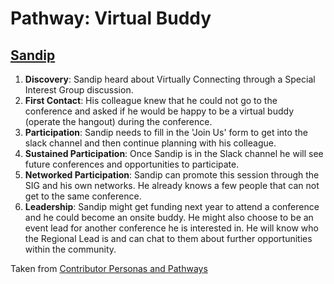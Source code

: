 # Pathway: Virtual Buddy

## [Sandip](../personas/Sandip.md)
1. **Discovery**: Sandip heard about Virtually Connecting through a Special Interest Group discussion.
2. **First Contact**: His colleague knew that he could not go to the conference and asked if he would be happy to be a virtual buddy (operate the hangout) during the conference.
3. **Participation**: Sandip needs to fill in the 'Join Us' form to get into the slack channel and then continue planning with his colleague.
4. **Sustained Participation**: Once Sandip is in the Slack channel he will see future conferences and opportunities to participate.
5. **Networked Participation**: Sandip can promote this session through the SIG and his own networks. He already knows a few people that can not get to the same conference.
6. **Leadership**: Sandip might get funding next year to attend a conference and he could become an onsite buddy. He might also choose to be an event lead for another conference he is interested in. He will know who the Regional Lead is and can chat to them about further opportunities within the community.

Taken from [Contributor Personas and Pathways](https://mozilla.github.io/open-leadership-training-series/articles/building-communities-of-contributors/bring-on-contributors-using-personas-and-pathways/)

